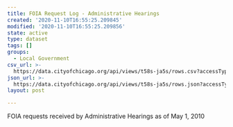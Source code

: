 ```yaml
---
title: FOIA Request Log - Administrative Hearings
created: '2020-11-10T16:55:25.209845'
modified: '2020-11-10T16:55:25.209856'
state: active
type: dataset
tags: []
groups:
  - Local Government
csv_url: >-
  https://data.cityofchicago.org/api/views/t58s-ja5s/rows.csv?accessType=DOWNLOAD
json_url: >-
  https://data.cityofchicago.org/api/views/t58s-ja5s/rows.json?accessType=DOWNLOAD
layout: post

---
```

FOIA requests received by Administrative Hearings as of May 1, 2010
